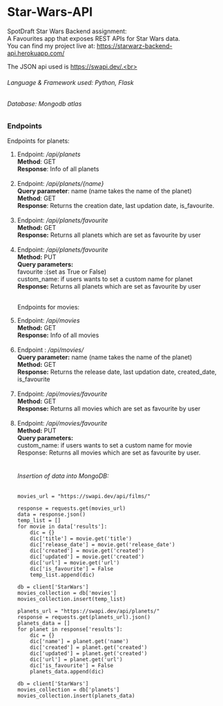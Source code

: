 # <h1>Star-Wars-API</h1>

SpotDraft Star Wars Backend assignment:<br>
A Favourites app that exposes REST APIs for Star Wars data. <br>
You can find my project live at: https://starwarz-backend-api.herokuapp.com/ <br>

The JSON api used is https://swapi.dev/.<br>
<h6>Language & Framework used: Python, Flask</h6>
<h6>Database: Mongodb atlas<br></h6>

<h3>Endpoints</h3>
Endpoints for planets:<br>
<ol>
<li>Endpoint: <i>/api/planets</i></li>
<b>Method</b>: GET<br>
<b>Response</b>: Info of all planets</li><br><br>
<li> Endpoint:  <i>/api/planets/{name}<br></i></li>
<b>Query parameter</b>: name (name takes the name of the planet)<br>
<b>Method</b>: GET<br>
<b>Response</b>: Returns the creation date, last updation date, is_favourite.<br><br>

<li> Endpoint: <i>/api/planets/favourite<br></i> </li>
<b>Method:</b> GET<br>
<b>Response:</b> Returns all planets which are set as favourite by user<br><br>
    
 <li> Endpoint: <i>/api/planets/favourite</i></li>
<b>Method:</b> PUT<br>
<b>Query parameters:</b><br>
    favourite :(set as True or False)<br>
    custom_name: if users wants to set a custom name for planet<br>
<b>Response:</b> Returns all planets which are set as favourite by user<br><br>

Endpoints for movies:<br>
<li> Endpoint: <i>/api/movies </i></li>
<b>Method:</b> GET<br>
<b>Response:</b> Info of all movies<br><br>

<li> Endpoint :<i> /api/movies/<name></i></li>
<b>Query parameter:</b> name (name takes the name of the planet)<br>
<b>Method:</b> GET<br>
<b>Response:</b> Returns the release date, last updation date, created_date, is_favourite<br><br>

<li> Endpoint: <i>/api/movies/favourite</li></i>
<b>Method:</b> GET<br>
<b>Response:</b> Returns all movies which are set as favourite by user<br><br>
    
<li> Endpoint: <i>/api/movies/favourite</i></li>
<b>Method:</b> PUT<br>
<b>Query parameters:</b><br
    favourite :(set as True or False)<br>
    custom_name: if users wants to set a custom name for movie<br>
Response: Returns all movies which are set as favourite by user.<br><br>
    
<h6>Insertion of data into MongoDB:</h6>

    movies_url = "https://swapi.dev/api/films/"
```python:
response = requests.get(movies_url)
data = response.json()
temp_list = []
for movie in data['results']:
    dic = {}
    dic['title'] = movie.get('title')
    dic['release_date'] = movie.get('release_date')
    dic['created'] = movie.get('created')
    dic['updated'] = movie.get('created')
    dic['url'] = movie.get('url')
    dic['is_favourite'] = False
    temp_list.append(dic)

db = client['StarWars']
movies_collection = db['movies']
movies_collection.insert(temp_list)

planets_url = "https://swapi.dev/api/planets/"
response = requests.get(planets_url).json()
planets_data = []
for planet in response['results']:
    dic = {}
    dic['name'] = planet.get('name')
    dic['created'] = planet.get('created')
    dic['updated'] = planet.get('created')
    dic['url'] = planet.get('url')
    dic['is_favourite'] = False
    planets_data.append(dic)

db = client['StarWars']
movies_collection = db['planets']
movies_collection.insert(planets_data)



